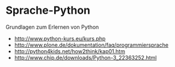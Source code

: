 # Sprache-Python
Grundlagen zum Erlernen von Python
- http://www.python-kurs.eu/kurs.php
- http://www.plone.de/dokumentation/faq/programmiersprache
- http://python4kids.net/how2think/kap01.htm
- http://www.chip.de/downloads/Python-3_22363252.html
